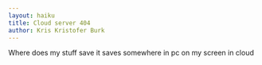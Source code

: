 ```yaml
---
layout: haiku
title: Cloud server 404
author: Kris Kristofer Burk
---
```

Where does my stuff save
it saves somewhere in pc
on my screen in cloud
